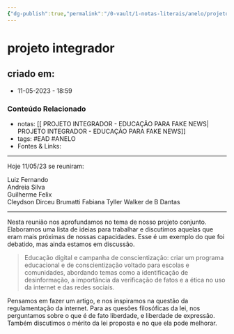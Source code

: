 ```yaml
---
{"dg-publish":true,"permalink":"/0-vault/1-notas-literais/anelo/projeto-integrador/","tags":["EAD","ANELO"],"dgHomeLink":true,"dgShowLocalGraph":true,"dgShowFileTree":true,"dgEnableSearch":true}
---
```


# projeto integrador

## criado em: 
-  11-05-2023 - 18:59

### Conteúdo Relacionado
- notas: [[ PROJETO INTEGRADOR - EDUCAÇÃO PARA FAKE NEWS\| PROJETO INTEGRADOR - EDUCAÇÃO PARA FAKE NEWS]]
- tags: #EAD #ANELO 
- Fontes & Links: 

---

Hoje 11/05/23 se reuniram:

Luiz Fernando  
Andreia Silva  
Guilherme Felix  
Cleydson Dirceu Brumatti
Fabiana Tyller
Walker de B Dantas

---

Nesta reunião nos aprofundamos no tema de nosso projeto conjunto. Elaboramos uma lista de ideias para trabalhar e discutimos aquelas que eram mais próximas de nossas capacidades. Esse é um exemplo do que foi debatido, mas ainda estamos em discussão.

> Educação digital e campanha de conscientização: criar um programa educacional e de conscientização voltado para escolas e comunidades, abordando temas como a identificação de desinformação, a importância da verificação de fatos e a ética no uso da internet e das redes sociais.

Pensamos em fazer um artigo, e nos inspiramos na questão da regulamentação da internet. Para as quesões filosóficas da lei, nos perguntamos sobre o que é de fato liberdade, e liberdade de expressão. Também discutimos o mérito da lei proposta e no que ela pode melhorar. 
